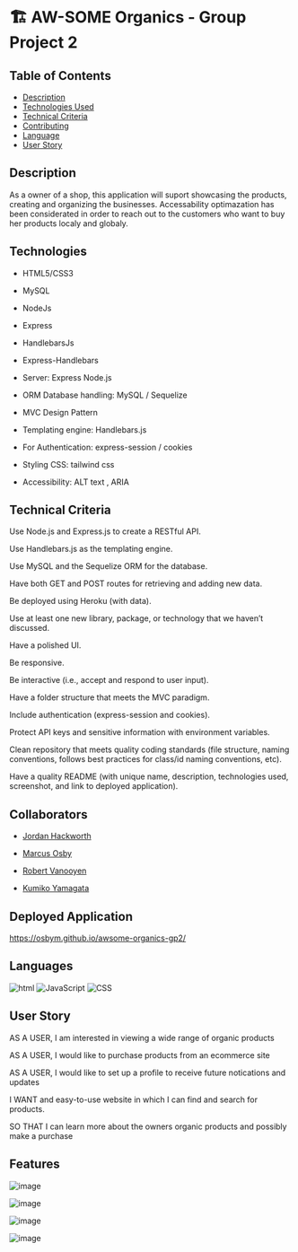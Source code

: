 # 🏗️ AW-SOME Organics - Group Project 2

## Table of Contents

- [Description](#Description)
- [Technologies Used](#Technologies)
- [Technical Criteria](#Technical)
- [Contributing](#contributing)
- [Language](#language)
- [User Story](#user_story)

## Description
    
As a owner of a shop, this application will suport showcasing the products, creating and organizing the businesses. Accessability optimazation has been considerated in order to reach out to the customers who want to buy her products localy and globaly.


## Technologies

- HTML5/CSS3

- MySQL

- NodeJs

- Express

- HandlebarsJs

- Express-Handlebars

- Server: Express Node.js      

- ORM Database handling: MySQL /  Sequelize
 
- MVC Design Pattern 
     
- Templating engine: Handlebars.js
     
- For Authentication: express-session / cookies

- Styling CSS: tailwind css

- Accessibility: ALT text , ARIA 

## Technical Criteria

Use Node.js and Express.js to create a RESTful API.

Use Handlebars.js as the templating engine.

Use MySQL and the Sequelize ORM for the database.

Have both GET and POST routes for retrieving and adding new data.

Be deployed using Heroku (with data).

Use at least one new library, package, or technology that we haven’t discussed.

Have a polished UI.

Be responsive.

Be interactive (i.e., accept and respond to user input).

Have a folder structure that meets the MVC paradigm.

Include authentication (express-session and cookies).

Protect API keys and sensitive information with environment variables.

Clean repository that meets quality coding standards (file structure, naming conventions, follows best practices for class/id naming conventions, etc).

Have a quality README (with unique name, description, technologies used, screenshot, and link to deployed application).

## Collaborators
 
- [Jordan Hackworth](https://hacatac.github.io/hacPORTFOLIO/)
 
- [Marcus Osby](https://osbym.github.io/module2-challenge-portfolio/) 
 
- [Robert Vanooyen](https://github.com/rvanooyen/pro-portfolio.git)

- [Kumiko Yamagata](https://kumiyam.github.io/My-Portfolio2/)


## Deployed Application 

https://osbym.github.io/awsome-organics-gp2/


## Languages

![html](https://img.shields.io/badge/language-html-yellow)
![JavaScript](https://img.shields.io/badge/language-JavaScript-green)
![CSS](https://img.shields.io/badge/language-CSS-red)

## User Story

AS A USER, I am interested in viewing a wide range of organic products

AS A USER, I would like to purchase products from an ecommerce site 

AS A USER, I would like to set up a profile to receive future notications and updates

I WANT and easy-to-use website in which I can find and search for products.

SO THAT I can learn more about the owners organic products and possibly make a purchase

## Features

![image](https://user-images.githubusercontent.com/87884472/142798748-7b6e81ed-2836-4e8f-b735-e350df7512a8.png)

![image](https://user-images.githubusercontent.com/87884472/142798786-a50edf7e-c60e-4160-8df0-8931af7fe676.png)

![image](https://user-images.githubusercontent.com/87884472/142798815-a6e898a3-1ae1-413f-a49d-e0204428e512.png)

![image](https://user-images.githubusercontent.com/87884472/142798842-2f462f87-8734-484b-8847-b41cdbb40769.png)




